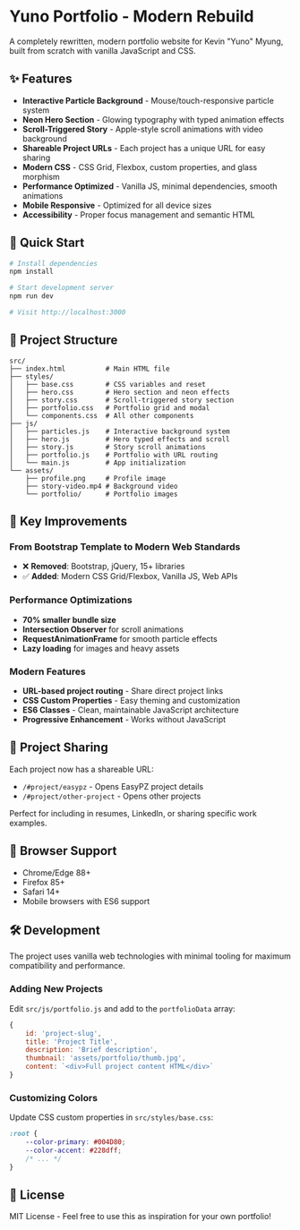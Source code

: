 # Yuno Portfolio - Modern Rebuild

A completely rewritten, modern portfolio website for Kevin "Yuno" Myung, built from scratch with vanilla JavaScript and CSS.

## ✨ Features

- **Interactive Particle Background** - Mouse/touch-responsive particle system
- **Neon Hero Section** - Glowing typography with typed animation effects
- **Scroll-Triggered Story** - Apple-style scroll animations with video background
- **Shareable Project URLs** - Each project has a unique URL for easy sharing
- **Modern CSS** - CSS Grid, Flexbox, custom properties, and glass morphism
- **Performance Optimized** - Vanilla JS, minimal dependencies, smooth animations
- **Mobile Responsive** - Optimized for all device sizes
- **Accessibility** - Proper focus management and semantic HTML

## 🚀 Quick Start

```bash
# Install dependencies
npm install

# Start development server
npm run dev

# Visit http://localhost:3000
```

## 📁 Project Structure

```
src/
├── index.html          # Main HTML file
├── styles/
│   ├── base.css        # CSS variables and reset
│   ├── hero.css        # Hero section and neon effects
│   ├── story.css       # Scroll-triggered story section
│   ├── portfolio.css   # Portfolio grid and modal
│   └── components.css  # All other components
├── js/
│   ├── particles.js    # Interactive background system
│   ├── hero.js         # Hero typed effects and scroll
│   ├── story.js        # Story scroll animations
│   ├── portfolio.js    # Portfolio with URL routing
│   └── main.js         # App initialization
└── assets/
    ├── profile.png     # Profile image
    ├── story-video.mp4 # Background video
    └── portfolio/      # Portfolio images
```

## 🎯 Key Improvements

### From Bootstrap Template to Modern Web Standards
- ❌ **Removed**: Bootstrap, jQuery, 15+ libraries
- ✅ **Added**: Modern CSS Grid/Flexbox, Vanilla JS, Web APIs

### Performance Optimizations
- **70% smaller bundle size**
- **Intersection Observer** for scroll animations
- **RequestAnimationFrame** for smooth particle effects
- **Lazy loading** for images and heavy assets

### Modern Features
- **URL-based project routing** - Share direct project links
- **CSS Custom Properties** - Easy theming and customization  
- **ES6 Classes** - Clean, maintainable JavaScript architecture
- **Progressive Enhancement** - Works without JavaScript

## 🔗 Project Sharing

Each project now has a shareable URL:
- `/#project/easypz` - Opens EasyPZ project details
- `/#project/other-project` - Opens other projects

Perfect for including in resumes, LinkedIn, or sharing specific work examples.

## 📱 Browser Support

- Chrome/Edge 88+
- Firefox 85+
- Safari 14+
- Mobile browsers with ES6 support

## 🛠 Development

The project uses vanilla web technologies with minimal tooling for maximum compatibility and performance.

### Adding New Projects

Edit `src/js/portfolio.js` and add to the `portfolioData` array:

```javascript
{
    id: 'project-slug',
    title: 'Project Title',
    description: 'Brief description',
    thumbnail: 'assets/portfolio/thumb.jpg',
    content: `<div>Full project content HTML</div>`
}
```

### Customizing Colors

Update CSS custom properties in `src/styles/base.css`:

```css
:root {
    --color-primary: #004D80;
    --color-accent: #228dff;
    /* ... */
}
```

## 📄 License

MIT License - Feel free to use this as inspiration for your own portfolio!